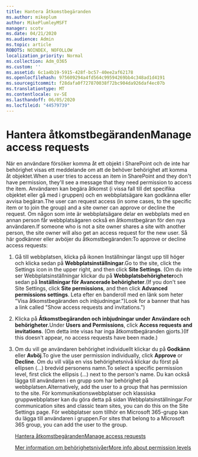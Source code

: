 ```yaml
---
title: Hantera åtkomstbegäranden
ms.author: mikeplum
author: MikePlumleyMSFT
manager: scotv
ms.date: 04/21/2020
ms.audience: Admin
ms.topic: article
ROBOTS: NOINDEX, NOFOLLOW
localization_priority: Normal
ms.collection: Adm_O365
ms.custom: ''
ms.assetid: 6c1a4b19-5915-428f-bc57-40ee2af62178
ms.openlocfilehash: 975609294a4fd564c99594269bb4c348ad1d4191
ms.sourcegitcommit: f28dafa0f727870038f72bc904da926daf4ec07b
ms.translationtype: MT
ms.contentlocale: sv-SE
ms.lasthandoff: 06/05/2020
ms.locfileid: "44579739"
---
```

# <a name="manage-access-requests"></a><span data-ttu-id="f59dd-102">Hantera åtkomstbegäranden</span><span class="sxs-lookup"><span data-stu-id="f59dd-102">Manage access requests</span></span>

<span data-ttu-id="f59dd-103">När en användare försöker komma åt ett objekt i SharePoint och de inte har behörighet visas ett meddelande om att de behöver behörighet att komma åt objektet.</span><span class="sxs-lookup"><span data-stu-id="f59dd-103">When a user tries to access an item in SharePoint and they don't have permission, they'll see a message that they need permission to access the item.</span></span> <span data-ttu-id="f59dd-104">Användaren kan begära åtkomst (i vissa fall till det specifika objektet eller gå med i gruppen) och en webbplatsägare kan godkänna eller avvisa begäran.</span><span class="sxs-lookup"><span data-stu-id="f59dd-104">The user can request access (in some cases, to the specific item or to join the group) and a site owner can approve or decline the request.</span></span> <span data-ttu-id="f59dd-105">Om någon som inte är webbplatsägare delar en webbplats med en annan person får webbplatsägaren också en åtkomstbegäran för den nya användaren.</span><span class="sxs-lookup"><span data-stu-id="f59dd-105">If someone who is not a site owner shares a site with another person, the site owner will also get an access request for the new user.</span></span> <span data-ttu-id="f59dd-106">Så här godkänner eller avböjer du åtkomstbegäranden:</span><span class="sxs-lookup"><span data-stu-id="f59dd-106">To approve or decline access requests:</span></span>
  
1. <span data-ttu-id="f59dd-107">Gå till webbplatsen, klicka på ikonen Inställningar längst upp till höger och klicka sedan på **Webbplatsinställningar**.</span><span class="sxs-lookup"><span data-stu-id="f59dd-107">Go to the site, click the Settings icon in the upper right, and then click **Site Settings**.</span></span> <span data-ttu-id="f59dd-108">(Om du inte ser Webbplatsinställningar klickar du på **Webbplatsbehörigheter**och sedan på **Inställningar för Avancerade behörigheter**.</span><span class="sxs-lookup"><span data-stu-id="f59dd-108">(If you don't see Site Settings, click **Site permissions**, and then click **Advanced permissions settings**.</span></span> <span data-ttu-id="f59dd-109">Leta efter en banderoll med en länk som heter "Visa åtkomstbegäranden och inbjudningar.")</span><span class="sxs-lookup"><span data-stu-id="f59dd-109">Look for a banner that has a link called "Show access requests and invitations.")</span></span>
    
2. <span data-ttu-id="f59dd-110">Klicka på **Åtkomstbegäranden och inbjudningar under** **Användare och behörigheter**.</span><span class="sxs-lookup"><span data-stu-id="f59dd-110">Under **Users and Permissions**, click **Access requests and invitations**.</span></span> <span data-ttu-id="f59dd-111">(Om detta inte visas har inga åtkomstbegäranden gjorts.)</span><span class="sxs-lookup"><span data-stu-id="f59dd-111">(If this doesn't appear, no access requests have been made.)</span></span>
    
3. <span data-ttu-id="f59dd-112">Om du vill ge användaren behörighet individuellt klickar du på **Godkänn** eller **Avböj**.</span><span class="sxs-lookup"><span data-stu-id="f59dd-112">To give the user permission individually, click **Approve** or **Decline**.</span></span> <span data-ttu-id="f59dd-113">Om du vill välja en viss behörighetsnivå klickar du först på ellipsen (...) bredvid personens namn.</span><span class="sxs-lookup"><span data-stu-id="f59dd-113">To select a specific permission level, first click the ellipsis (...) next to the person's name.</span></span> <span data-ttu-id="f59dd-114">Du kan också lägga till användaren i en grupp som har behörighet på webbplatsen.</span><span class="sxs-lookup"><span data-stu-id="f59dd-114">Alternatively, add the user to a group that has permission to the site.</span></span> <span data-ttu-id="f59dd-115">För kommunikationswebbplatser och klassiska gruppwebbplatser kan du göra detta på sidan Webbplatsinställningar.</span><span class="sxs-lookup"><span data-stu-id="f59dd-115">For communication sites and classic team sites, you can do this on the Site Settings page.</span></span> <span data-ttu-id="f59dd-116">För webbplatser som tillhör en Microsoft 365-grupp kan du lägga till användaren i gruppen.</span><span class="sxs-lookup"><span data-stu-id="f59dd-116">For sites that belong to a Microsoft 365 group, you can add the user to the group.</span></span>
    
    [<span data-ttu-id="f59dd-117">Hantera åtkomstbegäranden</span><span class="sxs-lookup"><span data-stu-id="f59dd-117">Manage access requests </span></span>](https://go.microsoft.com/fwlink/?linkid=2008747)
    
    [<span data-ttu-id="f59dd-118">Mer information om behörighetsnivåer</span><span class="sxs-lookup"><span data-stu-id="f59dd-118">More info about permission levels</span></span>](https://go.microsoft.com/fwlink/?linkid=867071)
    

